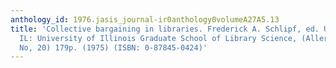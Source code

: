 ```yaml
---
anthology_id: 1976.jasis_journal-ir0anthology0volumeA27A5.13
title: 'Collective bargaining in libraries. Frederick A. Schlipf, ed. Urbana-Champaign,
  IL: University of Illinois Graduate School of Library Science, (Allerton Park Institute
  No, 20) 179p. (1975) (ISBN: 0-87845-0424)'
---
```

